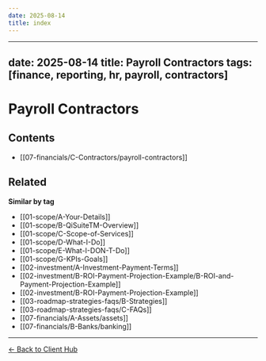 ```yaml
---
date: 2025-08-14
title: index
---
```

---
date: 2025-08-14
title: Payroll Contractors
tags: [finance, reporting, hr, payroll, contractors]
---
# Payroll Contractors

<!-- AUTO-TOC:START -->

## Contents
- [[07-financials/C-Contractors/payroll-contractors]]

<!-- AUTO-TOC:END -->


<!-- RELATED:START -->

## Related
**Similar by tag**
- [[01-scope/A-Your-Details]]
- [[01-scope/B-QiSuiteTM-Overview]]
- [[01-scope/C-Scope-of-Services]]
- [[01-scope/D-What-I-Do]]
- [[01-scope/E-What-I-DON-T-Do]]
- [[01-scope/G-KPIs-Goals]]
- [[02-investment/A-Investment-Payment-Terms]]
- [[02-investment/B-ROI-Payment-Projection-Example/B-ROI-and-Payment-Projection-Example]]
- [[02-investment/B-ROI-Payment-Projection-Example]]
- [[03-roadmap-strategies-faqs/B-Strategies]]
- [[03-roadmap-strategies-faqs/C-FAQs]]
- [[07-financials/A-Assets/assets]]
- [[07-financials/B-Banks/banking]]

<!-- RELATED:END -->


















---
[← Back to Client Hub](https://www.builtbyrays.com/Client-Vault/portal)